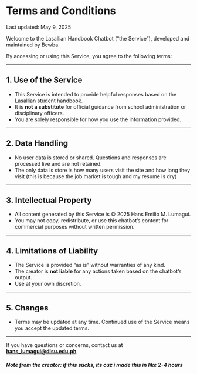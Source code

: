 # Terms and Conditions

Last updated: May 9, 2025

Welcome to the Lasallian Handbook Chatbot (“the Service”), developed and maintained by Bewba.

By accessing or using this Service, you agree to the following terms:

---

## 1. Use of the Service

- This Service is intended to provide helpful responses based on the Lasallian student handbook.
- It is **not a substitute** for official guidance from school administration or disciplinary officers.
- You are solely responsible for how you use the information provided.

---

## 2. Data Handling

- No user data is stored or shared. Questions and responses are processed live and are not retained.
- The only data is store is how many users visit the site and how long they visit (this is because the job market is tough and my resume is dry)

---

## 3. Intellectual Property

- All content generated by this Service is © 2025 Hans Emilio M. Lumagui.
- You may not copy, redistribute, or use this chatbot’s content for commercial purposes without written permission.

---

## 4. Limitations of Liability

- The Service is provided “as is” without warranties of any kind.
- The creator is **not liable** for any actions taken based on the chatbot’s output.
- Use at your own discretion.

---

## 5. Changes

- Terms may be updated at any time. Continued use of the Service means you accept the updated terms.

---

If you have questions or concerns, contact us at **hans_lumagui@dlsu.edu.ph**.

##### Note from the creator: if this sucks, its cuz i made this in like 2-4 hours
